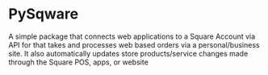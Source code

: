 # PySqware
A simple package that connects web applications to a Square Account via API for that takes and processes web based orders via a personal/business site. It also automatically updates store products/service changes made through the Square POS, apps, or website
